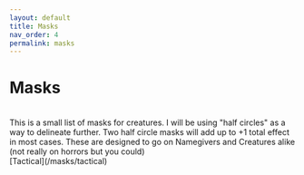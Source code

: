 ```yaml
---
layout: default
title: Masks
nav_order: 4
permalink: masks
---
```

# Masks


<br>
This is a small list of masks for creatures. I will be using "half circles" as a way to delineate further. Two half circle masks will add up to +1 total effect in most cases. These are designed to go on Namegivers and Creatures alike (not really on horrors but you could)
<br>
[Tactical](/masks/tactical)